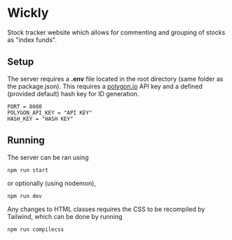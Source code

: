 # Wickly
Stock tracker website which allows for commenting and grouping of stocks as "index funds". 
## Setup
The server requires a **.env** file located in the root directory (same folder as the package.json).
This requires a [polygon.io](https://polygon.io) API key and a defined (provided default) hash key for ID generation.

    PORT = 8080
    POLYGON_API_KEY = "API KEY"
    HASH_KEY = "HASH KEY"
## Running
The server can be ran using 

    npm run start
or optionally (using nodemon),

    npm run dev
Any changes to HTML classes requires the CSS to be recompiled by Tailwind, which can be done by running 

    npm run compilecss
